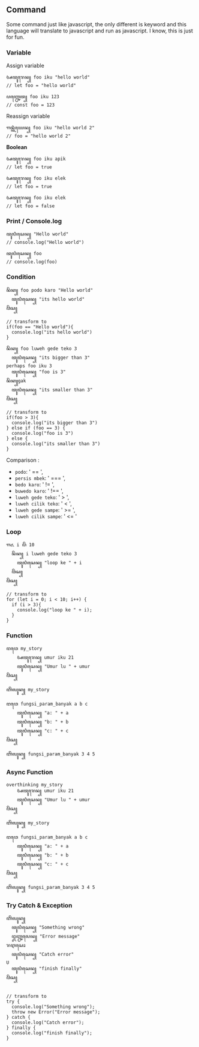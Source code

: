 ## Command

Some command just like javascript, the only different is keyword and this language will translate to javascript and run as javascript. I know, this is just for fun.
### Variable

Assign variable
```
ꦄꦠꦸꦫꦺꦤ꧀ foo iku "hello world"
// let foo = "hello world"

ꦥꦚ꧀ꦕꦺꦠ꧀ foo iku 123
// const foo = 123
```

Reassign variable
```
ꦒꦤ꧀ꦠꦶꦪꦺꦤ꧀ foo iku "hello world 2"
// foo = "hello world 2"
```

**Boolean**

```
ꦄꦠꦸꦫꦺꦤ꧀ foo iku apik
// let foo = true

ꦄꦠꦸꦫꦺꦤ꧀ foo iku elek
// let foo = true

ꦄꦠꦸꦫꦺꦤ꧀ foo iku elek
// let foo = false
```

### Print / Console.log
```
ꦠꦸꦭꦶꦱꦺꦤ꧀ "Hello world"
// console.log("Hello world")

ꦠꦸꦭꦶꦱꦺꦤ꧀ foo
// console.log(foo)
```


### Condition

```
ꦤꦼꦏ꧀ foo podo karo "Hello world"
  ꦠꦸꦭꦶꦱꦺꦤ꧀ "its hello world"
ꦮꦼꦱ꧀

// transform to
if(foo == "Hello world"){
  console.log("its hello world")
}
```

```
ꦤꦼꦏ꧀ foo luweh gede teko 3
  ꦠꦸꦭꦶꦱꦺꦤ꧀ "its bigger than 3"
perhaps foo iku 3
  ꦠꦸꦭꦶꦱꦺꦤ꧀ "foo is 3"
ꦤꦼꦏ꧀gak
  ꦠꦸꦭꦶꦱꦺꦤ꧀ "its smaller than 3"
ꦮꦼꦱ꧀

// transform to
if(foo > 3){
  console.log("its bigger than 3")
} else if (foo == 3) {
  console.log("foo is 3")
} else {
  console.log("its smaller than 3")
}
```

Comparison : 
- `podo`: ' == ',
- `persis mbek`: ' === ',
- `bedo karo`: ' != ',
- `buwedo karo`: ' !== ',
- `luweh gede teko`: ' > ',
- `luweh cilik teko`: ' < ',
- `luweh gede sampe`: ' >= ',
- `luweh cilik sampe`: ' <= '

### Loop

```
ꦒꦌ i ꦥꦼꦁ 10
  ꦤꦼꦏ꧀ i luweh gede teko 3
    ꦠꦸꦭꦶꦱꦺꦤ꧀ "loop ke " + i
  ꦮꦼꦱ꧀
ꦮꦼꦱ꧀

// transform to
for (let i = 0; i < 10; i++) {
  if (i > 3){
    console.log("loop ke " + i);
  }
}
```

### Function
```
ꦔꦮꦺ my_story
    ꦄꦠꦸꦫꦺꦤ꧀ umur iku 21
    ꦠꦸꦭꦶꦱꦺꦤ꧀ "Umur lu " + umur
ꦮꦼꦱ꧀

ꦚꦼꦭꦸꦏ꧀ my_story

ꦔꦮꦺ fungsi_param_banyak a b c
    ꦠꦸꦭꦶꦱꦺꦤ꧀ "a: " + a
    ꦠꦸꦭꦶꦱꦺꦤ꧀ "b: " + b
    ꦠꦸꦭꦶꦱꦺꦤ꧀ "c: " + c
ꦮꦼꦱ꧀

ꦚꦼꦭꦸꦏ꧀ fungsi_param_banyak 3 4 5
```

### Async Function
```
overthinking my_story
    ꦄꦠꦸꦫꦺꦤ꧀ umur iku 21
    ꦠꦸꦭꦶꦱꦺꦤ꧀ "Umur lu " + umur
ꦮꦼꦱ꧀

ꦚꦼꦭꦸꦏ꧀ my_story

ꦔꦮꦺ fungsi_param_banyak a b c
    ꦠꦸꦭꦶꦱꦺꦤ꧀ "a: " + a
    ꦠꦸꦭꦶꦱꦺꦤ꧀ "b: " + b
    ꦠꦸꦭꦶꦱꦺꦤ꧀ "c: " + c
ꦮꦼꦱ꧀

ꦚꦼꦭꦸꦏ꧀ fungsi_param_banyak 3 4 5
```

### Try Catch & Exception
```
ꦚꦼꦭꦸꦏ꧀
  ꦠꦸꦭꦶꦱꦺꦤ꧀ "Something wrong"
  ꦈꦚ꧀ꦕꦭꦺꦤ꧀ "Error message"
ꦫꦆꦱꦺꦴ
  ꦠꦸꦭꦶꦱꦺꦤ꧀ "Catch error"
U
  ꦠꦸꦭꦶꦱꦺꦤ꧀ "finish finally"
ꦮꦼꦱ꧀


// transform to
try {
  console.log("Something wrong");
  throw new Error("Error message");
} catch {
  console.log("Catch error");
} finally {
  console.log("finish finally");
} 
```
